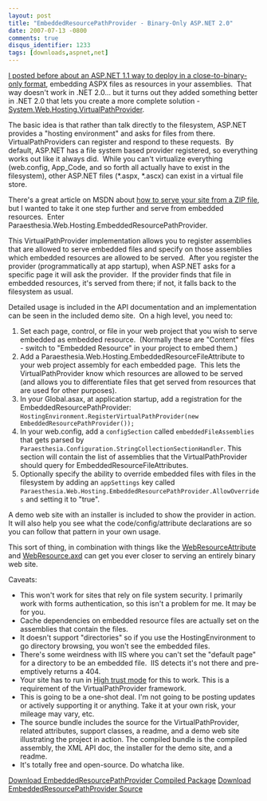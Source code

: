 ```yaml
---
layout: post
title: "EmbeddedResourcePathProvider - Binary-Only ASP.NET 2.0"
date: 2007-07-13 -0800
comments: true
disqus_identifier: 1233
tags: [downloads,aspnet,net]
---
```

[I posted before about an ASP.NET 1.1 way to deploy in a
close-to-binary-only
format](http://paraesthesia.com/archive/2007/05/31/embeddedpagehandlerfactory---binary-only-asp.net-1.1.aspx),
embedding ASPX files as resources in your assemblies.  That way doesn't
work in .NET 2.0... but it turns out they added something better in .NET
2.0 that lets you create a more complete solution -
[System.Web.Hosting.VirtualPathProvider](http://msdn2.microsoft.com/en-us/library/system.web.hosting.virtualpathprovider.aspx).

The basic idea is that rather than talk directly to the filesystem,
ASP.NET provides a "hosting environment" and asks for files from there. 
VirtualPathProviders can register and respond to these requests.  By
default, ASP.NET has a file system based provider registered, so
everything works out like it always did.  While you can't virtualize
everything (web.config, App\_Code, and so forth all actually have to
exist in the filesystem), other ASP.NET files (\*.aspx, \*.ascx) can
exist in a virtual file store.

There's a great article on MSDN about [how to serve your site from a ZIP
file](http://msdn2.microsoft.com/En-US/library/aa479502.aspx), but I
wanted to take it one step further and serve from embedded resources. 
Enter Paraesthesia.Web.Hosting.EmbeddedResourcePathProvider.

This VirtualPathProvider implementation allows you to register
assemblies that are allowed to serve embedded files and specify on those
assemblies which embedded resources are allowed to be served.  After you
register the provider (programmatically at app startup), when ASP.NET
asks for a specific page it will ask the provider.  If the provider
finds that file in embedded resources, it's served from there; if not,
it falls back to the filesystem as usual.

Detailed usage is included in the API documentation and an
implementation can be seen in the included demo site.  On a high level,
you need to:

1.  Set each page, control, or file in your web project that you wish to
    serve embedded as embedded resource.  (Normally these are "Content"
    files - switch to "Embedded Resource" in your project to embed
    them.)
2.  Add a Paraesthesia.Web.Hosting.EmbeddedResourceFileAttribute to your
    web project assembly for each embedded page.  This lets the
    VirtualPathProvider know which resources are allowed to be served
    (and allows you to differentiate files that get served from
    resources that are used for other purposes).
3.  In your Global.asax, at application startup, add a registration for
    the EmbeddedResourcePathProvider:
    `HostingEnvironment.RegisterVirtualPathProvider(new EmbeddedResourcePathProvider());`
4.  In your web.config, add a `configSection` called
    `embeddedFileAssemblies` that gets parsed by
    `Paraesthesia.Configuration.StringCollectionSectionHandler`. This
    section will contain the list of assemblies that the
    VirtualPathProvider should query for EmbeddedResourceFileAttributes.
5.  Optionally specify the ability to override embedded files with files
    in the filesystem by adding an `appSettings` key called
    `Paraesthesia.Web.Hosting.EmbeddedResourcePathProvider.AllowOverrides`
    and setting it to "true".

A demo web site with an installer is included to show the provider in
action.  It will also help you see what the code/config/attribute
declarations are so you can follow that pattern in your own usage.

This sort of thing, in combination with things like the
[WebResourceAttribute](http://msdn2.microsoft.com/en-us/library/system.web.ui.webresourceattribute.aspx)
and
[WebResource.axd](http://weblogs.asp.net/jeff/archive/2005/07/18/419842.aspx)
can get you ever closer to serving an entirely binary web site.

Caveats:

-   This won't work for sites that rely on file system security. I
    primarily work with forms authentication, so this isn't a problem
    for me. It may be for you.
-   Cache dependencies on embedded resource files are actually set on
    the assemblies that contain the files.
-   It doesn't support "directories" so if you use the
    HostingEnvironment to go directory browsing, you won't see the
    embedded files.
-   There's some weirdness with IIS where you can't set the "default
    page" for a directory to be an embedded file.  IIS detects it's not
    there and pre-emptively returns a 404.
-   Your site has to run in [High trust
    mode](http://msdn2.microsoft.com/en-us/library/system.web.aspnethostingpermissionlevel.aspx)
    for this to work. This is a requirement of the VirtualPathProvider
    framework.
-   This is going to be a one-shot deal. I'm not going to be posting
    updates or actively supporting it or anything. Take it at your own
    risk, your mileage may vary, etc.
-   The source bundle includes the source for the VirtualPathProvider,
    related attributes, support classes, a readme, and a demo web site
    illustrating the project in action. The compiled bundle is the
    compiled assembly, the XML API doc, the installer for the demo site,
    and a readme.
-   It's totally free and open-source. Do whatcha like.

[Download EmbeddedResourcePathProvider Compiled
Package](https://onedrive.live.com/redir?resid=C2CB832A5EC9B707!45417&authkey=!AAc7EeVmY1tV184&ithint=file%2czip)
 [Download EmbeddedResourcePathProvider
Source](https://onedrive.live.com/redir?resid=C2CB832A5EC9B707!45416&authkey=!AAnKG5RcSsY-2W4&ithint=file%2czip)

